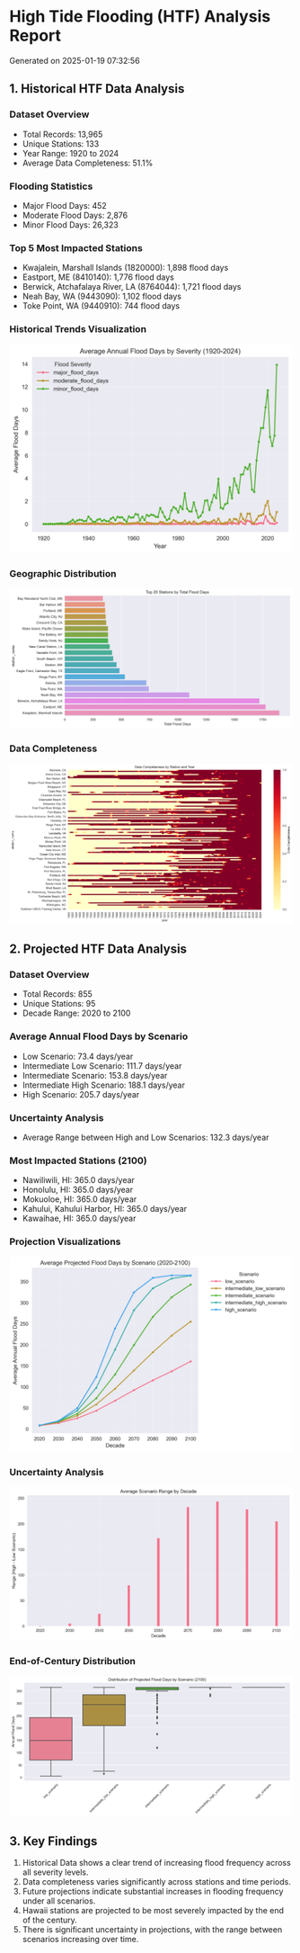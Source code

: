 # High Tide Flooding (HTF) Analysis Report
Generated on 2025-01-19 07:32:56

## 1. Historical HTF Data Analysis

### Dataset Overview
- Total Records: 13,965
- Unique Stations: 133
- Year Range: 1920 to 2024
- Average Data Completeness: 51.1%

### Flooding Statistics
- Major Flood Days: 452
- Moderate Flood Days: 2,876
- Minor Flood Days: 26,323

### Top 5 Most Impacted Stations
- Kwajalein, Marshall Islands (1820000): 1,898 flood days
- Eastport, ME (8410140): 1,776 flood days
- Berwick, Atchafalaya River, LA (8764044): 1,721 flood days
- Neah Bay, WA (9443090): 1,102 flood days
- Toke Point, WA (9440910): 744 flood days

### Historical Trends Visualization
![Historical Flood Trends](historical_flood_trends.png)

### Geographic Distribution
![Station Totals](historical_station_totals.png)

### Data Completeness
![Data Completeness](historical_completeness.png)

## 2. Projected HTF Data Analysis

### Dataset Overview
- Total Records: 855
- Unique Stations: 95
- Decade Range: 2020 to 2100

### Average Annual Flood Days by Scenario
- Low Scenario: 73.4 days/year
- Intermediate Low Scenario: 111.7 days/year
- Intermediate Scenario: 153.8 days/year
- Intermediate High Scenario: 188.1 days/year
- High Scenario: 205.7 days/year

### Uncertainty Analysis
- Average Range between High and Low Scenarios: 132.3 days/year

### Most Impacted Stations (2100)
- Nawiliwili, HI: 365.0 days/year
- Honolulu, HI: 365.0 days/year
- Mokuoloe, HI: 365.0 days/year
- Kahului, Kahului Harbor, HI: 365.0 days/year
- Kawaihae, HI: 365.0 days/year

### Projection Visualizations
![Scenario Trends](projected_scenario_trends.png)

### Uncertainty Analysis
![Uncertainty Range](projected_uncertainty.png)

### End-of-Century Distribution
![2100 Distribution](projected_2100_distribution.png)

## 3. Key Findings

1. Historical Data shows a clear trend of increasing flood frequency across all severity levels.
2. Data completeness varies significantly across stations and time periods.
3. Future projections indicate substantial increases in flooding frequency under all scenarios.
4. Hawaii stations are projected to be most severely impacted by the end of the century.
5. There is significant uncertainty in projections, with the range between scenarios increasing over time.
